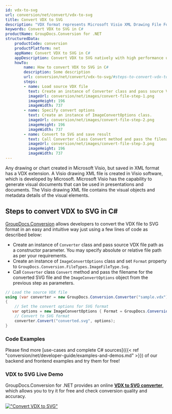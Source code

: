 ```yaml
---
id: vdx-to-svg
url: conversion/net/convert/vdx-to-svg
title: Convert VDX to SVG
description: "VDX format represents Microsoft Visio XML Drawing File Format with .vdx extension. Learn how to convert VDX to SVG file programmatically in C# language using GroupDocs.Conversion for .NET library."
keywords: Convert VDX to SVG in C#
productName: GroupDocs.Conversion for .NET
structuredData:
    productCode: conversion
    productPlatform: net
    appName: Convert VDX to SVG in C#
    appDescription: Convert VDX to SVG natively with high performance using C# language and server side GroupDocs.Conversion for .NET APIs, without the use of any software like Microsoft or Open Office.
    howTo:
        name: How to convert VDX to SVG in C# 
        description: Some description
        url: conversion/net/convert/vdx-to-svg/#steps-to-convert-vdx-to-svg-in-c
        steps:
        - name: Load source VDX file 
          text: Create an instance of Converter class and pass source VDX file path as a constructor parameter. You may specify absolute or relative file path as per your requirements. 
          imageUrl: conversion/net/images/convert-file-step-1.png
          imageHeight: 196
          imageWidth: 737
        - name: Specify convert options 
          text: Create an instance of ImageConvertOptions class.
          imageUrl: conversion/net/images/convert-file-step-2.png
          imageHeight: 196
          imageWidth: 737
        - name: Convert to SVG and save result 
          text: Call Converter class Convert method and pass the filename for the converted HTML file and the ImageConvertOptions object from the previous step as parameters.
          imageUrl: conversion/net/images/convert-file-step-3.png
          imageHeight: 196
          imageWidth: 737
---
```


Any drawing or chart created in Microsoft Visio, but saved in XML format has a VDX extension. A Visio drawing XML file is created in Visio software, which is developed by Microsoft. Microsoft Visio has the capability to generate visual documents that can be used in presentations and documents. The Visio drawing XML file contains the visual objects and metadata details of the visual elements.

## Steps to convert VDX to SVG in C#

[GroupDocs.Conversion](https://products.groupdocs.com/conversion/net) allows developers to convert the VDX file to SVG format in an easy and intuitive way just using a few lines of code as described below:

* Create an instance of `Converter` class and pass source VDX file path as a constructor parameter. You may specify absolute or relative file path as per your requirements. 
* Create an instance of `ImageConvertOptions` class and set `Format` property to `GroupDocs.Conversion.FileTypes.ImageFileType.Svg`.
* Call `Converter` class `Convert` method and pass the filename for the converted SVG file and the `ImageConvertOptions` object from the previous step as parameters.

```csharp
// Load the source VDX file
using (var converter = new GroupDocs.Conversion.Converter("sample.vdx"))
{
    // Set the convert options for SVG format
   var options = new ImageConvertOptions { Format = GroupDocs.Conversion.FileTypes.ImageFileType.Svg };
    // Convert to SVG format
    converter.Convert("converted.svg", options);
}
```

### Code Examples

Please find more [use-cases and complete C# sources]({{< ref "conversion/net/developer-guide/examples-and-demos.md" >}}) of our backend and frontend examples and try them for free!

### VDX to SVG Live Demo

GroupDocs.Conversion for .NET provides an online [**VDX to SVG converter**](https://products.groupdocs.app/conversion/vdx-to-svg), which allows you to try it for free and check conversion quality and accuracy.

[!["Convert VDX to SVG"](conversion/net/images/convert-to-svg/convert-vdx-to-svg.png)](https://products.groupdocs.app/conversion/vdx-to-svg)